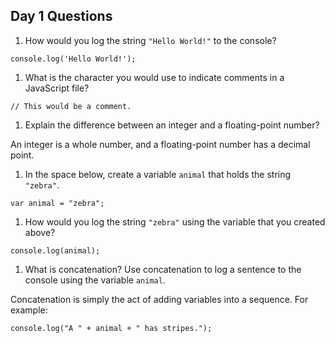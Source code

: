 ## Day 1 Questions

1. How would you log the string `"Hello World!"` to the console?

`console.log('Hello World!');`

1. What is the character you would use to indicate comments in a JavaScript file?

`// This would be a comment.`

1. Explain the difference between an integer and a floating-point number?

An integer is a whole number, and a floating-point number has a decimal point.

1. In the space below, create a variable `animal` that holds the string `"zebra"`.

`var animal = "zebra";`

1. How would you log the string `"zebra"` using the variable that you created above?

`console.log(animal);`

1. What is concatenation? Use concatenation to log a sentence to the console using the variable `animal`.

Concatenation is simply the act of adding variables into a sequence. For example:

`console.log("A " + animal + " has stripes.");`
